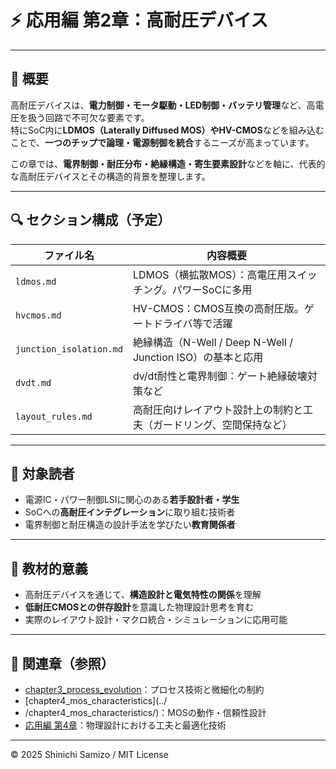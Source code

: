 # ⚡ 応用編  第2章：高耐圧デバイス

---

## 📘 概要

高耐圧デバイスは、**電力制御・モータ駆動・LED制御・バッテリ管理**など、高電圧を扱う回路で不可欠な要素です。  
特にSoC内に**LDMOS（Laterally Diffused MOS）やHV-CMOS**などを組み込むことで、**一つのチップで論理・電源制御を統合**するニーズが高まっています。

この章では、**電界制御・耐圧分布・絶縁構造・寄生要素設計**などを軸に、代表的な高耐圧デバイスとその構造的背景を整理します。

---

## 🔍 セクション構成（予定）

| ファイル名 | 内容概要 |
|------------|----------|
| `ldmos.md` | LDMOS（横拡散MOS）：高電圧用スイッチング。パワーSoCに多用 |
| `hvcmos.md` | HV-CMOS：CMOS互換の高耐圧版。ゲートドライバ等で活躍 |
| `junction_isolation.md` | 絶縁構造（N-Well / Deep N-Well / Junction ISO）の基本と応用 |
| `dvdt.md` | dv/dt耐性と電界制御：ゲート絶縁破壊対策など |
| `layout_rules.md` | 高耐圧向けレイアウト設計上の制約と工夫（ガードリング、空間保持など） |

---

## 🎯 対象読者

- 電源IC・パワー制御LSIに関心のある**若手設計者・学生**
- SoCへの**高耐圧インテグレーション**に取り組む技術者
- 電界制御と耐圧構造の設計手法を学びたい**教育関係者**

---

## 🧩 教材的意義

- 高耐圧デバイスを通じて、**構造設計と電気特性の関係**を理解  
- **低耐圧CMOSとの併存設計**を意識した物理設計思考を育む  
- 実際のレイアウト設計・マクロ統合・シミュレーションに応用可能

---

## 🔗 関連章（参照）

- [chapter3_process_evolution](../chapter3_process_evolution/)：プロセス技術と微細化の制約
- [chapter4_mos_characteristics](../
- /chapter4_mos_characteristics/)：MOSの動作・信頼性設計
- [応用編 第4章](../d_chapter4_layout_optimization/)：物理設計における工夫と最適化技術

---

© 2025 Shinichi Samizo / MIT License
